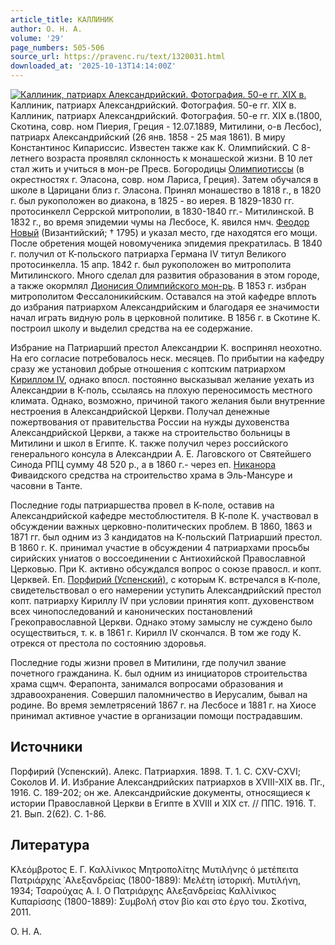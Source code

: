 ```yaml
---
article_title: КАЛЛИНИК
author: О. Н. А.
volume: '29'
page_numbers: 505-506
source_url: https://pravenc.ru/text/1320031.html
downloaded_at: '2025-10-13T14:14:00Z'
---
```


[![Каллиник, патриарх Александрийский. Фотография. 50-е гг. XIX в.](https://pravenc.ru/data/2012/09/11/1233263732/i200.jpg "Кликните для увеличения картинки")](https://pravenc.ru/data/2012/09/11/1233263732/i400.jpg)Каллиник, патриарх Александрийский. Фотография. 50-е гг. XIX в.  
Каллиник, патриарх Александрийский. Фотография. 50-е гг. XIX в.(1800, Скотина, совр. ном Пиерия, Греция - 12.07.1889, Митилини, о-в Лесбос), патриарх Александрийский (26 янв. 1858 - 25 мая 1861). В миру Константинос Кипариссис. Известен также как К. Олимпийский. С 8-летнего возраста проявлял склонность к монашеской жизни. В 10 лет стал жить и учиться в мон-ре Пресв. Богородицы [Олимпиотиссы](https://pravenc.ru/text/Олимпиотиссы.html) (в окрестностях г. Эласона, совр. ном Лариса, Греция). Затем обучался в школе в Царицани близ г. Эласона. Принял монашество в 1818 г., в 1820 г. был рукоположен во диакона, в 1825 - во иерея. В 1829-1830 гг. протосинкелл Серрской митрополии, в 1830-1840 гг.- Митилинской. В 1832 г., во время эпидемии чумы на Лесбосе, К. явился нмч. [Феодор Новый](<https://pravenc.ru/text/Феодор Новый.html>) (Византийский; † 1795) и указал место, где находятся его мощи. После обретения мощей новомученика эпидемия прекратилась. В 1840 г. получил от К-польского патриарха Германа IV титул Великого протосинкелла. 15 апр. 1842 г. был рукоположен во митрополита Митилинского. Много сделал для развития образования в этом городе, а также окормлял [Дионисия Олимпийского мон-рь](<https://pravenc.ru/text/Дионисия Олимпийского мон-рь.html>). В 1853 г. избран митрополитом Фессалоникийским. Оставался на этой кафедре вплоть до избрания патриархом Александрийским и благодаря ее значимости начал играть видную роль в церковной политике. В 1856 г. в Скотине К. построил школу и выделил средства на ее содержание.

Избрание на Патриарший престол Александрии К. воспринял неохотно. На его согласие потребовалось неск. месяцев. По прибытии на кафедру сразу же установил добрые отношения с коптским патриархом [Кириллом IV](<https://pravenc.ru/text/Кириллом IV.html>), однако впосл. постоянно высказывал желание уехать из Александрии в К-поль, ссылаясь на плохую переносимость местного климата. Однако, возможно, причиной такого желания были внутренние нестроения в Александрийской Церкви. Получал денежные пожертвования от правительства России на нужды духовенства Александрийской Церкви, а также на строительство больницы в Митилини и школ в Египте. К. также получил через российского генерального консула в Александрии А. Е. Лаговского от Святейшего Синода РПЦ сумму 48 520 р., а в 1860 г.- через еп. [Никанора](https://pravenc.ru/text/Никанор.html) Фиваидского средства на строительство храма в Эль-Мансуре и часовни в Танте.

Последние годы патриаршества провел в К-поле, оставив на Александрийской кафедре местоблюстителя. В К-поле К. участвовал в обсуждении важных церковно-политических проблем. В 1860, 1863 и 1871 гг. был одним из 3 кандидатов на К-польский Патриарший престол. В 1860 г. К. принимал участие в обсуждении 4 патриархами просьбы сирийских униатов о воссоединении с Антиохийской Православной Церковью. При К. активно обсуждался вопрос о союзе правосл. и копт. Церквей. Еп. [Порфирий (Успенский)](<https://pravenc.ru/text/Порфирий (Успенский).html>), с которым К. встречался в К-поле, свидетельствовал о его намерении уступить Александрийский престол копт. патриарху Кириллу IV при условии принятия копт. духовенством всех чинопоследований и канонических постановлений Грекоправославной Церкви. Однако этому замыслу не суждено было осуществиться, т. к. в 1861 г. Кирилл IV скончался. В том же году К. отрекся от престола по состоянию здоровья.

Последние годы жизни провел в Митилини, где получил звание почетного гражданина. К. был одним из инициаторов строительства храма сщмч. Ферапонта, занимался вопросами образования и здравоохранения. Совершил паломничество в Иерусалим, бывал на родине. Во время землетрясений 1867 г. на Лесбосе и 1881 г. на Хиосе принимал активное участие в организации помощи пострадавшим.

## Источники

Порфирий (Успенский). Алекс. Патриархия. 1898. Т. 1. С. CXV-CXVI; Соколов И. И. Избрание Александрийских патриархов в XVIII-XIX вв. Пг., 1916. С. 189-202; он же. Александрийские документы, относящиеся к истории Православной Церкви в Египте в XVIII и XIX ст. // ППС. 1916. Т. 21. Вып. 2(62). С. 1-86.

## Литература

Κλεόμβροτος Ε. Γ. Καλλίνικος Μητροπολίτης Μυτιλήνης ὁ μετέπειτα Πατριάρχης ᾿Αλεξανδρείας (1800-1889): Μελέτη ἱστορική. Μυτιλήνη, 1934; Τσαρούχας Α. Ι. Ο Πατριάρχης Αλεξανδρείας Καλλίνικος Κυπαρίσσης (1800-1889): Συμβολή στον βίο και στο έργο του. Σκοτίνα, 2011.

О. Н. А.
